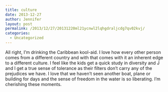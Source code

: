 ```yaml
---
title: culture
date: 2013-12-27
author: Jennifer
layout: post
permalink: /2013/12/27/20131220ml21ycnwl2lqhgdraljcdg7qv02kvj/
categories:
  - Uncategorized
---
```

All right, I&#8217;m drinking the Caribbean kool-aid. I love how every other person comes from a different country and with that comes with it an inherent edge to a different culture. I feel like the kids get a quick study in diversity and J and I get a true sense of tolerance as their filters don&#8217;t carry any of the prejudices we have. I love that we haven&#8217;t seen another boat, plane or building for days and the sense of freedom in the water is so liberating. I&#8217;m cherishing these moments.
